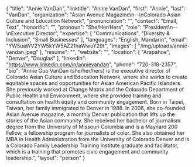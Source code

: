 {
  "title": "Annie VanDan",
  "linktitle": "Annie VanDan",
  "first": "Annie",
  "last": "VanDan",
  "organization": "Asian Avenue Magazine\n--\nColorado Asian Culture and Education Network",
  "pronunciation": "",
  "contact": "Email, Text",
  "honorific": "",
  "pronoun": "She/Her/Hers",
  "role": "President\n--\nExecutive Director",
  "expertise": [
    "Communications",
    "Diversity & Inclusion",
    "Small Businesses"
  ],
  "languages": "English, Mandarin",
  "email": "YW5uaWV2YW5kYW5AZ21haWwuY29t",
  "images": [
    "/img/uploads/annie-vandan.jpeg"
  ],
  "resume": "",
  "website": "",
  "location": [
    "Arapahoe",
    "Denver",
    "Douglas"
  ],
  "linkedin": "https://www.linkedin.com/in/annievandan",
  "phone": "720-318-2357",
  "bio": "Annie Guo VanDan (she/her/hers) is the executive director of Colorado Asian Culture and Education Network, where she works to create equitable spaces and opportunities for Asian American Pacific Islanders. She previously worked at Change Matrix and the Colorado Department of Public Health and Environment, where she provided training and consultation on health equity and community engagement. Born in Taipei, Taiwan, her family immigrated to Denver in 1988. In 2006, she co-founded Asian Avenue magazine, a monthly Denver publication that lifts up the stories of the Asian community. She received her bachelor of journalism degree from the University of Missouri Columbia and is a Maynard 200 Fellow, a fellowship program for journalists of color. She also obtained her MBA in Health Administration from the University of Colorado Denver and is a Colorado Family Leadership Training Institute graduate and facilitator, which is a training that promotes civic engagement and community leadership.",
  "layout": "person"
}
